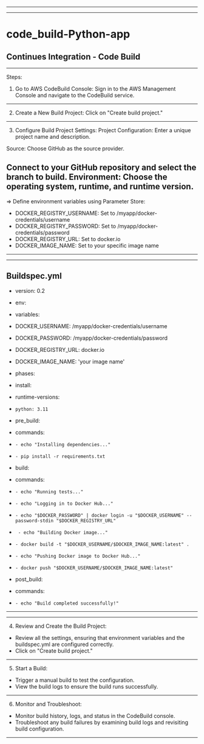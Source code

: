 --------------------------------------------------------------------------------------------------------------------------------------------------------------------------------------------------------------------
--------------------------------------------------------------------------------------------------------------------------------------------------------------------------------------------------------------------
# code_build-Python-app
Continues Integration - Code Build
--------------------------------------------------------------------------------------------------------------------------------------------------------------------------------------------------------------------
--------------------------------------------------------------------------------------------------------------------------------------------------------------------------------------------------------------------

Steps:
1. Go to AWS CodeBuild Console:
Sign in to the AWS Management Console and navigate to the CodeBuild service.
--------------------------------------------------------------------------------------------------------------------------------------------------------------------------------------------------------------------
2. Create a New Build Project:
Click on "Create build project."
--------------------------------------------------------------------------------------------------------------------------------------------------------------------------------------------------------------------
3. Configure Build Project Settings:
Project Configuration: Enter a unique project name and description.

Source: Choose GitHub as the source provider.

Connect to your GitHub repository and select the branch to build.
Environment: Choose the operating system, runtime, and runtime version.
--------------------------------------------------------------------------------------------------------------------------------------------------------------------------------------------------------------------
=>
Define environment variables using Parameter Store:
- DOCKER_REGISTRY_USERNAME: Set to /myapp/docker-credentials/username
- DOCKER_REGISTRY_PASSWORD: Set to /myapp/docker-credentials/password
- DOCKER_REGISTRY_URL: Set to docker.io
- DOCKER_IMAGE_NAME: Set to your specific image name
--------------------------------------------------------------------------------------------------------------------------------------------------------------------------------------------------------------------
--------------------------------------------------------------------------------------------------------------------------------------------------------------------------------------------------------------------
Buildspec.yml
--------------------------------------------------------------------------------------------------------------------------------------------------------------------------------------------------------------------

- version: 0.2

- env:
-  variables:
-    DOCKER_USERNAME: /myapp/docker-credentials/username
-    DOCKER_PASSWORD: /myapp/docker-credentials/password
-    DOCKER_REGISTRY_URL: docker.io
-    DOCKER_IMAGE_NAME: 'your image name'

- phases:
-  install:
-    runtime-versions:
-     python: 3.11

- pre_build:
-   commands:
-     - echo "Installing dependencies..."
-     - pip install -r requirements.txt

-  build:
-   commands:
-     - echo "Running tests..."
-     - echo "Logging in to Docker Hub..."
-     - echo "$DOCKER_PASSWORD" | docker login -u "$DOCKER_USERNAME" --password-stdin "$DOCKER_REGISTRY_URL"
-      - echo "Building Docker image..."
-     - docker build -t "$DOCKER_USERNAME/$DOCKER_IMAGE_NAME:latest" .
-     - echo "Pushing Docker image to Docker Hub..."
-     - docker push "$DOCKER_USERNAME/$DOCKER_IMAGE_NAME:latest"

-  post_build:
-    commands:
-     - echo "Build completed successfully!"

--------------------------------------------------------------------------------------------------------------------------------------------------------------------------------------------------------------------
--------------------------------------------------------------------------------------------------------------------------------------------------------------------------------------------------------------------

4. Review and Create the Build Project:

- Review all the settings, ensuring that environment variables and the buildspec.yml are configured correctly.
- Click on "Create build project."
--------------------------------------------------------------------------------------------------------------------------------------------------------------------------------------------------------------------

5. Start a Build:

- Trigger a manual build to test the configuration.
- View the build logs to ensure the build runs successfully.
--------------------------------------------------------------------------------------------------------------------------------------------------------------------------------------------------------------------

6. Monitor and Troubleshoot:

- Monitor build history, logs, and status in the CodeBuild console.
- Troubleshoot any build failures by examining build logs and revisiting build configuration.
----------------------------------------------------------------------------------------------------------------------------------------------------------------------------------------------------------------------------------------------------------------------------------------------------------------------------------------------------------------------------------------------------------------------------------------


